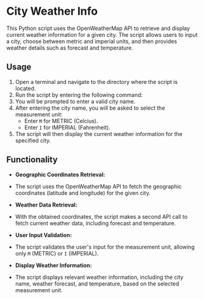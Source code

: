 # City Weather Info

This Python script uses the OpenWeatherMap API to retrieve and display current weather information for a given city. The script allows users to input a city, choose between metric and imperial units, and then provides weather details such as forecast and temperature.



## Usage
1. Open a terminal and navigate to the directory where the script is located.
2. Run the script by entering the following command:
3. You will be prompted to enter a valid city name.
5. After entering the city name, you will be asked to select the measurement unit:
    - Enter `M` for METRIC (Celcius).
    - Enter `I` for IMPERIAL (Fahrenheit).
5. The script will then display the current weather information for the specified city.

## Functionality
- **Geographic Coordinates Retrieval:**
- The script uses the OpenWeatherMap API to fetch the geographic coordinates (latitude and longitude) for the given city.

- **Weather Data Retrieval:**
- With the obtained coordinates, the script makes a second API call to fetch current weather data, including forecast and temperature.

- **User Input Validation:**
- The script validates the user's input for the measurement unit, allowing only `M` (METRIC) or `I` (IMPERIAL).

- **Display Weather Information:**
- The script displays relevant weather information, including the city name, weather forecast, and temperature, based on the selected measurement unit.
